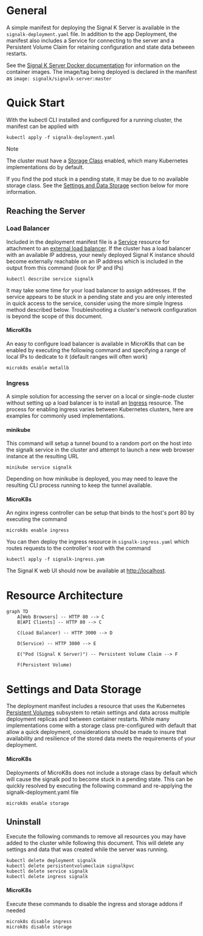 # General

A simple manifest for deploying the Signal K Server is available in the `signalk-deployment.yaml` file. In addition to the app Deployment, the manifest also includes a Service for connecting to the server and a Persistent Volume Claim for retaining configuration and state data between restarts.

See the [Signal K Server Docker documentation](https://github.com/SignalK/signalk-server/blob/master/docker/README.md) for information on the container images. The image/tag being deployed is declared in the manifest as `image: signalk/signalk-server:master`

# Quick Start

With the kubectl CLI installed and configured for a running cluster, the manifest can be applied with

```
kubectl apply -f signalk-deployment.yaml
```

> [!NOTE]  
> The cluster must have a [Storage Class](https://kubernetes.io/docs/concepts/storage/storage-classes/) enabled, which many Kubernetes implementations do by default.
>
> If you find the pod stuck in a pending state, it may be due to no available storage class. See the [Settings and Data Storage](#settings-and-data-storage) section below for more information.

## Reaching the Server

### Load Balancer

Included in the deployment manifest file is a [Service](https://kubernetes.io/docs/concepts/services-networking/service/) resource for attachment to an [external load balancer](https://kubernetes.io/docs/tasks/access-application-cluster/create-external-load-balancer/). If the cluster has a load balancer with an available IP address, your newly deployed Signal K instance should become externally reachable on an IP address which is included in the output from this command (look for IP and IPs)

```
kubectl describe service signalk
```

It may take some time for your load balancer to assign addresses. If the service appears to be stuck in a pending state and you are only interested in quick access to the service, consider using the more simple Ingress method described below. Troubleshooting a cluster's network configuration is beyond the scope of this document.

#### MicroK8s

An easy to configure load balancer is available in MicroK8s that can be enabled by executing the following command and specifying a range of local IPs to dedicate to it (default ranges will often work)

```
microk8s enable metallb
```

### Ingress

A simple solution for accessing the server on a local or single-node cluster without setting up a load balancer is to install an [Ingress](https://kubernetes.io/docs/concepts/services-networking/ingress/) resource. The process for enabling ingress varies between Kubernetes clusters, here are examples for commonly used implementations.

#### minikube

This command will setup a tunnel bound to a random port on the host into the signalk service in the cluster and attempt to launch a new web browser instance at the resulting URL

```
minikube service signalk
```

Depending on how minikube is deployed, you may need to leave the resulting CLI process running to keep the tunnel available.

#### MicroK8s

An nginx ingress controller can be setup that binds to the host's port 80 by executing the command

```
microk8s enable ingress
```

You can then deploy the ingress resource in `signalk-ingress.yaml` which routes requests to the controller's root with the command

```
kubectl apply -f signalk-ingress.yam
```

The Signal K web UI should now be available at [http://localhost](http://localhost).

# Resource Architecture

```mermaid
graph TD
    A[Web Browsers] -- HTTP 80 --> C
    B[API Clients] -- HTTP 80 --> C

    C(Load Balancer) -- HTTP 3000 --> D

    D(Service) -- HTTP 3000 --> E

    E("Pod (Signal K Server)") -- Persistent Volume Claim --> F

    F(Persistent Volume)
```

# Settings and Data Storage

The deployment manifest includes a resource that uses the Kubernetes [Persistent Volumes](https://kubernetes.io/docs/concepts/storage/persistent-volumes/) subsystem to retain settings and data across multiple deployment replicas and between container restarts. While many implementations come with a storage class pre-configured with default that allow a quick deployment, considerations should be made to insure that availability and resilience of the stored data meets the requirements of your deployment.

#### MicroK8s

Deployments of MicroK8s does not include a storage class by default which will cause the signalk pod to become stuck in a pending state. This can be quickly resolved by executing the following command and re-applying the signalk-deployment.yaml file

```
microk8s enable storage
```

## Uninstall

Execute the following commands to remove all resources you may have added to the cluster while following this document. This will delete any settings and data that was created while the server was running.

```
kubectl delete deployment signalk
kubectl delete persistentvolumeclaim signalkpvc
kubectl delete service signalk
kubectl delete ingress signalk
```

#### MicroK8s

Execute these commands to disable the ingress and storage addons if needed

```
microk8s disable ingress
microk8s disable storage
```

